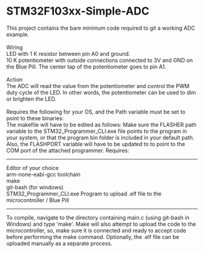 # STM32F103xx-Simple-ADC

This project contains the bare minimum code required to git a working ADC example.<br>
<br>
Wiring<br>
LED with 1 K resistor between pin A0 and ground.<br>
10 K potentiometer with outside connections connected to 3V and GND on the Blue Pill. The center tap of the potentiometer goes to pin A1.<br>
<br>
Action<br>
The ADC will read the value from the potentiometer and control the PWM duty cycle of the LED. In other words, the potentiometer can be used to dim or brighten the LED.<br>
<br>
Requires the following for your OS, and the Path variable must be set to point to these binaries:<br>
The makefile will have to be edited as follows: Make sure the FLASHER path variable to the STM32_Programmer_CLI.exe file points to the program in your system, or that the program bin folder is included in your default path. Also, the FLASHPORT variable will have to be updated to to point to the COM port of the attached programmer.
Requires:<br>
<hr>
Editor of your choice<br>
arm-none-eabi-gcc toolchain<br>
make<br>
git-bash (for windows)<br>
STM32_Programmer_CLI.exe Program to upload .elf file to the microcontroller / Blue Pill<br>
<hr>
To compile, navigate to the directory containing main.c (using git-bash in Windows) and type 'make'. Make will also attempt to upload the code to the microcontroller, so, make sure it is connected and ready to accept code before performing the make command. Optionally, the .elf file can be uploaded manually as a separate process.
